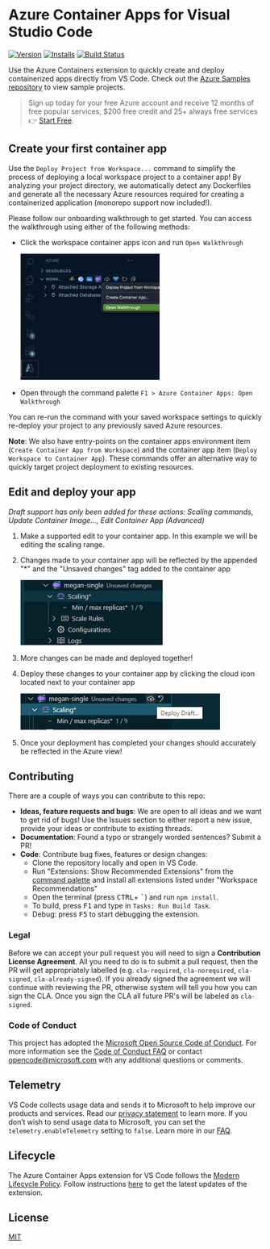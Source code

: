 # Azure Container Apps for Visual Studio Code

<!-- region exclude-from-marketplace -->

[![Version](https://img.shields.io/visual-studio-marketplace/v/ms-azuretools.vscode-azurecontainerapps.svg)](https://marketplace.visualstudio.com/items?itemName=ms-azuretools.vscode-azurecontainerapps)
[![Installs](https://img.shields.io/visual-studio-marketplace/i/ms-azuretools.vscode-azurecontainerapps.svg)](https://marketplace.visualstudio.com/items?itemName=ms-azuretools.vscode-azurecontainerapps)
[![Build Status](https://dev.azure.com/ms-azuretools/AzCode/_apis/build/status/vscode-azurecontainerapps?branchName=main)](https://dev.azure.com/ms-azuretools/AzCode/_build/latest?definitionId=39&branchName=main)

<!-- endregion exclude-from-marketplace -->

Use the Azure Containers extension to quickly create and deploy containerized
apps directly from VS Code. Check out the
[Azure Samples repository](https://aka.ms/ContainerAppsSamples) to view sample
projects.

> Sign up today for your free Azure account and receive 12 months of free
> popular services, $200 free credit and 25+ always free services 👉
> [Start Free](https://azure.microsoft.com/free/open-source).

## Create your first container app

Use the `Deploy Project from Workspace...` command to simplify the process of
deploying a local workspace project to a container app! By analyzing your
project directory, we automatically detect any Dockerfiles and generate all the
necessary Azure resources required for creating a containerized application
(monorepo support now included!).

Please follow our onboarding walkthrough to get started. You can access the
walkthrough using either of the following methods:

-   Click the workspace container apps icon and run `Open Walkthrough`

      <img height="250px" src="resources/readme/getting-started-walkthrough.png">

-   Open through the command palette
    `F1 > Azure Container Apps: Open Walkthrough`

You can re-run the command with your saved workspace settings to quickly
re-deploy your project to any previously saved Azure resources.

**Note**: We also have entry-points on the container apps environment item
(`Create Container App from Workspace`) and the container app item
(`Deploy Workspace to Container App`). These commands offer an alternative way
to quickly target project deployment to existing resources.

## Edit and deploy your app

_Draft support has only been added for these actions: Scaling commands, Update
Container Image..., Edit Container App (Advanced)_

1. Make a supported edit to your container app. In this example we will be
   editing the scaling range.
1. Changes made to your container app will be reflected by the appended "\*" and
   the "Unsaved changes" tag added to the container app

    ![unsavedChanges](resources/readme/unsavedChanges.png)

1. More changes can be made and deployed together!
1. Deploy these changes to your container app by clicking the cloud icon located
   next to your container app

    ![deployDraft](resources/readme/deployDraft.png)

1. Once your deployment has completed your changes should accurately be
   reflected in the Azure view!

<!-- region exclude-from-marketplace -->

## Contributing

There are a couple of ways you can contribute to this repo:

-   **Ideas, feature requests and bugs**: We are open to all ideas and we want
    to get rid of bugs! Use the Issues section to either report a new issue,
    provide your ideas or contribute to existing threads.
-   **Documentation**: Found a typo or strangely worded sentences? Submit a PR!
-   **Code**: Contribute bug fixes, features or design changes:
    -   Clone the repository locally and open in VS Code.
    -   Run "Extensions: Show Recommended Extensions" from the
        [command palette](https://code.visualstudio.com/docs/getstarted/userinterface#_command-palette)
        and install all extensions listed under "Workspace Recommendations"
    -   Open the terminal (press <kbd>CTRL</kbd>+ <kbd>\`</kbd>) and run
        `npm install`.
    -   To build, press <kbd>F1</kbd> and type in `Tasks: Run Build Task`.
    -   Debug: press <kbd>F5</kbd> to start debugging the extension.

### Legal

Before we can accept your pull request you will need to sign a **Contribution
License Agreement**. All you need to do is to submit a pull request, then the PR
will get appropriately labelled (e.g. `cla-required`, `cla-norequired`,
`cla-signed`, `cla-already-signed`). If you already signed the agreement we will
continue with reviewing the PR, otherwise system will tell you how you can sign
the CLA. Once you sign the CLA all future PR's will be labeled as `cla-signed`.

### Code of Conduct

This project has adopted the
[Microsoft Open Source Code of Conduct](https://opensource.microsoft.com/codeofconduct/).
For more information see the
[Code of Conduct FAQ](https://opensource.microsoft.com/codeofconduct/faq/) or
contact [opencode@microsoft.com](mailto:opencode@microsoft.com) with any
additional questions or comments.

<!-- endregion exclude-from-marketplace -->

## Telemetry

VS Code collects usage data and sends it to Microsoft to help improve our
products and services. Read our
[privacy statement](https://go.microsoft.com/fwlink/?LinkID=528096&clcid=0x409)
to learn more. If you don’t wish to send usage data to Microsoft, you can set
the `telemetry.enableTelemetry` setting to `false`. Learn more in our
[FAQ](https://code.visualstudio.com/docs/supporting/faq#_how-to-disable-telemetry-reporting).

## Lifecycle

The Azure Container Apps extension for VS Code follows the
[Modern Lifecycle Policy](https://docs.microsoft.com/lifecycle/policies/modern).
Follow instructions
[here](https://code.visualstudio.com/docs/editor/extension-gallery) to get the
latest updates of the extension.

## License

[MIT](LICENSE.md)
